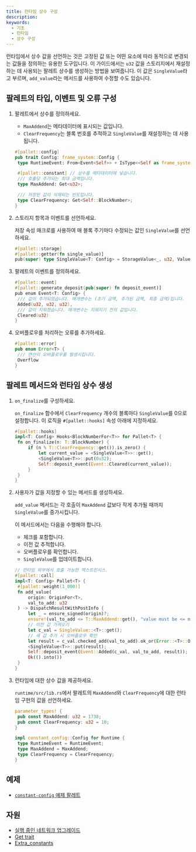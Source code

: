 ```yaml
---
title: 런타임 상수 구성
description:
keywords:
  - 기초
  - 런타임
  - 상수 구성
---
```


런타임에서 상수 값을 선언하는 것은 고정된 값 또는 어떤 요소에 따라 동적으로 변경되는 값들을 정의하는 유용한 도구입니다.
이 가이드에서는 `u32` 값을 스토리지에서 재설정하는 데 사용되는 팔레트 상수를 생성하는 방법을 보여줍니다.
이 값은 `SingleValue`라고 부르며, `add_value`라는 메서드를 사용하여 수정할 수도 있습니다.

## 팔레트의 타입, 이벤트 및 오류 구성

1. 팔레트에서 상수를 정의하세요.

   - `MaxAddend`는 메타데이터에 표시되는 값입니다.
   - `ClearFrequency`는 블록 번호를 추적하고 `SingleValue`를 재설정하는 데 사용됩니다.

   ```rust
   #[pallet::config]
   pub trait Config: frame_system::Config {
   	type RuntimeEvent: From<Event<Self>> + IsType<<Self as frame_system::Config>::RuntimeEvent>;

   	#[pallet::constant] // 상수를 메타데이터에 넣습니다.
   	/// 호출당 추가되는 최대 금액입니다.
   	type MaxAddend: Get<u32>;

   	/// 저장된 값이 삭제되는 빈도입니다.
   	type ClearFrequency: Get<Self::BlockNumber>;
   }
   ```

1. 스토리지 항목과 이벤트를 선언하세요.

   저장 속성 매크로를 사용하여 매 블록 주기마다 수정되는 값인 `SingleValue`를 선언하세요.

   ```rust
   #[pallet::storage]
   #[pallet::getter(fn single_value)]
   pub(super) type SingleValue<T: Config> = StorageValue<_, u32, ValueQuery>;
   ```

1. 팔레트의 이벤트를 정의하세요.

   ```rust
   #[pallet::event]
   #[pallet::generate_deposit(pub(super) fn deposit_event)]
   pub enum Event<T: Config> {
   	/// 값이 추가되었습니다. 매개변수는 (초기 금액, 추가된 금액, 최종 금액)입니다.
   	Added(u32, u32, u32),
   	/// 값이 지워졌습니다. 매개변수는 지워지기 전의 값입니다.
   	Cleared(u32)
   }
   ```

1. 오버플로우를 처리하는 오류를 추가하세요.

   ```rust
   #[pallet::error]
   pub enum Error<T> {
   	/// 연산이 오버플로우를 발생시킵니다.
   	Overflow
   }
   ```

## 팔레트 메서드와 런타임 상수 생성

1. `on_finalize`를 구성하세요.

   `on_finalize` 함수에서 `ClearFrequency` 개수의 블록마다 `SingleValue`를 0으로 설정합니다.
   이 로직을 `#[pallet::hooks]` 속성 아래에 지정하세요.

   ```rust
   #[pallet::hooks]
   impl<T: Config> Hooks<BlockNumberFor<T>> for Pallet<T> {
   	fn on_finalize(n: T::BlockNumber) {
   		if (n % T::ClearFrequency::get()).is_zero() {
   			let current_value = <SingleValue<T>>::get();
   			<SingleValue<T>>::put(0u32);
   			Self::deposit_event(Event::Cleared(current_value));
   		}
   	}
   }
   ```

1. 사용자가 값을 지정할 수 있는 메서드를 생성하세요.

   `add_value` 메서드는 각 호출이 `MaxAddend` 값보다 작게 추가될 때까지 `SingleValue`를 증가시킵니다.

   이 메서드에서는 다음을 수행해야 합니다.

   - 체크를 포함합니다.
   - 이전 값 추적합니다.
   - 오버플로우를 확인합니다.
   - `SingleValue`를 업데이트합니다.

   ```rust
   // 런타임 외부에서 호출 가능한 엑스트린시스.
   #[pallet::call]
   impl<T: Config> Pallet<T> {
   	#[pallet::weight(1_000)]
   	fn add_value(
   		origin: OriginFor<T>,
   		val_to_add: u32
   	) -> DispatchResultWithPostInfo {
   		let _ = ensure_signed(origin)?;
   		ensure!(val_to_add <= T::MaxAddend::get(), "value must be <= maximum add amount constant");
   		// 이전 값 가져오기
   		let c_val = SingleValue::<T>::get();
   		// 새 값 추가 시 오버플로우 확인
   		let result = c_val.checked_add(val_to_add).ok_or(Error::<T>::Overflow)?;
   		<SingleValue<T>>::put(result);
   		Self::deposit_event(Event::Added(c_val, val_to_add, result));
   		Ok(().into())
   	}
   }
   ```

1. 런타임에 대한 상수 값을 제공하세요.

   `runtime/src/lib.rs`에서 팔레트의 `MaxAddend`와 `ClearFrequency`에 대한 런타임 구현의 값을 선언하세요.

   ```rust
   parameter_types! {
   	pub const MaxAddend: u32 = 1738;
   	pub const ClearFrequency: u32 = 10;
   }

   impl constant_config::Config for Runtime {
   	type RuntimeEvent = RuntimeEvent;
   	type MaxAddend = MaxAddend;
   	type ClearFrequency = ClearFrequency;
   }
   ```

## 예제

- [`constant-config` 예제 팔레트](https://github.com/substrate-developer-hub/substrate-how-to-guides/blob/main/example-code/template-node/pallets/configurable-constant/src/lib.rs)

## 자원

- [실행 중인 네트워크 업그레이드](../../../tutorials/build-a-blockchain/upgrade-a-running-network.md)
- [Get trait](https://paritytech.github.io/substrate/master/frame_support/traits/trait.Get.html)
- [Extra_constants](https://paritytech.github.io/substrate/master/frame_support/attr.pallet.html#extra-constants-palletextra_constants-optional)